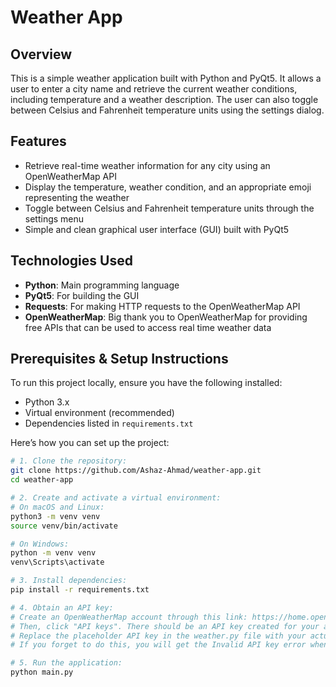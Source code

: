 # Weather App

## Overview
This is a simple weather application built with Python and PyQt5. It allows a user to enter a city name and retrieve the current weather conditions, including temperature and a weather description. The user can also toggle between Celsius and Fahrenheit temperature units using the settings dialog.

## Features
- Retrieve real-time weather information for any city using an OpenWeatherMap API
- Display the temperature, weather condition, and an appropriate emoji representing the weather
- Toggle between Celsius and Fahrenheit temperature units through the settings menu
- Simple and clean graphical user interface (GUI) built with PyQt5

## Technologies Used
- **Python**: Main programming language
- **PyQt5**: For building the GUI
- **Requests**: For making HTTP requests to the OpenWeatherMap API
- **OpenWeatherMap**: Big thank you to OpenWeatherMap for providing free APIs that can be used to access real time weather data

## Prerequisites & Setup Instructions

To run this project locally, ensure you have the following installed:
- Python 3.x
- Virtual environment (recommended)
- Dependencies listed in `requirements.txt`

Here’s how you can set up the project:

```bash
# 1. Clone the repository:
git clone https://github.com/Ashaz-Ahmad/weather-app.git
cd weather-app

# 2. Create and activate a virtual environment:
# On macOS and Linux:
python3 -m venv venv
source venv/bin/activate

# On Windows:
python -m venv venv
venv\Scripts\activate

# 3. Install dependencies:
pip install -r requirements.txt

# 4. Obtain an API key:
# Create an OpenWeatherMap account through this link: https://home.openweathermap.org/users/sign_up
# Then, click "API keys". There should be an API key created for your account. Make sure it is active.
# Replace the placeholder API key in the weather.py file with your actual API key.
# If you forget to do this, you will get the Invalid API key error when you run the program in the next step.

# 5. Run the application:
python main.py
